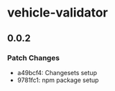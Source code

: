 # vehicle-validator

## 0.0.2

### Patch Changes

- a49bcf4: Changesets setup
- 9781fc1: npm package setup
